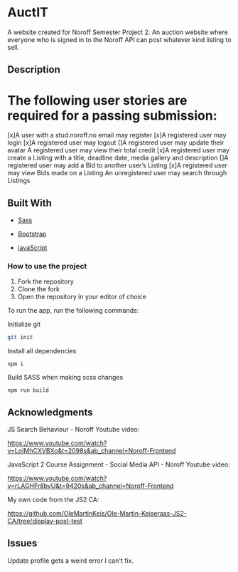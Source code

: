# AuctIT

A website created for Noroff Semester Project 2. An auction website where everyone who is signed in to the Noroff API can post whatever kind listing to sell.

## Description

 # The following user stories are required for a passing submission:

[x]A user with a stud.noroff.no email may register
[x]A registered user may login
[x]A registered user may logout
[]A registered user may update their avatar
A registered user may view their total credit
[x]A registered user may create a Listing with a title, deadline date, media gallery and description
[]A registered user may add a Bid to another user’s Listing
[x]A registered user may view Bids made on a Listing
An unregistered user may search through Listings



## Built With

- [Sass](https://sass-lang.com/)

- [Bootstrap](https://getbootstrap.com)

- [javaScript](https://www.javascript.com/)


### How to use the project

 1. Fork the repository
 2. Clone the fork
 3. Open the repository in your editor of choice

To run the app, run the following commands:

Initialize git 
```bash
git init
```
Install all dependencies
```
npm i
```
Build SASS when making scss changes
```
npm run build
```


## Acknowledgments

JS Search Behaviour -  Noroff Youtube video:

https://www.youtube.com/watch?v=LoIMhCXVBXo&t=2098s&ab_channel=Noroff-Frontend


JavaScript 2 Course Assignment - Social Media API - Noroff Youtube video:

https://www.youtube.com/watch?v=rLAGHFr8bvU&t=9420s&ab_channel=Noroff-Frontend


My own code from the JS2 CA:

https://github.com/OleMartinKeis/Ole-Martin-Keiseraas-JS2-CA/tree/display-post-test


## Issues


Update profile gets a weird error I can't fix.